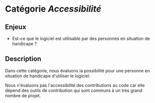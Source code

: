 # Catégorie *Accessibilité* 

## Enjeux

- Est-ce que le logiciel est utilisable par des personnes en situation de handicape ?
  
## Description

Dans cette catégorie, nous évaluons la possibilité pour une personne en situation de handicape d'utiliser le logiciel.

Nous n'évaluons pas l'accessibilité des contributions au code car elle dépend des outils de contribution qui sont communs à un très grand nombre de projet. 
